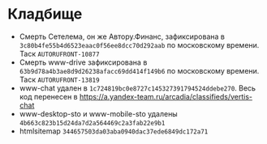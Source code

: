 # Кладбище

* Смерть Сетелема, он же Автору.Финанс, зафиксирована в `3c80b4fe55b4d6523eaac0f56ee8dcc70d292aab` по московскому времени. Таск `AUTORUFRONT-10877`
* Смерть www-drive зафиксирована в `63b9d78a4b3ae8d9d26238afacc69dd414f149b6` по московскому времени. Таск `AUTORUFRONT-13819`
* www-chat удален в `1c724819bc0e8727c145327391794524ddebe270`. Весь код перенесен в https://a.yandex-team.ru/arcadia/classifieds/vertis-chat
* www-desktop-sto и www-mobile-sto удалены `4b663c823b15d24da7d2a564469c2a3fab22e9b1`
* htmlsitemap `344657503da03aba0940dac37ede6849dc172a71`

